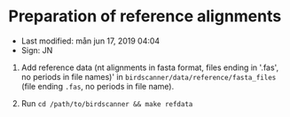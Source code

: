 # Preparation of reference alignments

- Last modified: mån jun 17, 2019  04:04
- Sign: JN

1. Add reference data (nt alignments in fasta format, files ending in '.fas', no periods in file names)'
    in `birdscanner/data/reference/fasta_files` (file ending `.fas`, no periods in file name).

2. Run `cd /path/to/birdscanner && make refdata`



